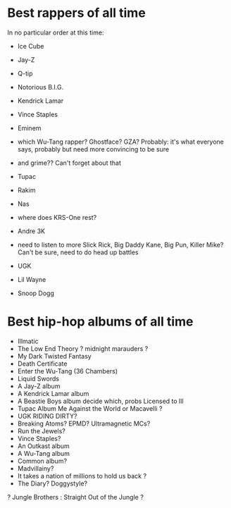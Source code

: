 # Best rappers of all time
In no particular order at this time:

* Ice Cube
* Jay-Z
* Q-tip
* Notorious B.I.G.
* Kendrick Lamar
* Vince Staples
* Eminem


* which Wu-Tang rapper? Ghostface? GZA?
Probably: it's what everyone says, probably but need more convincing to be sure
* and grime?? Can't forget about that
* Tupac
* Rakim
* Nas
* where does KRS-One rest?
* Andre 3K
* need to listen to more Slick Rick, Big Daddy Kane, Big Pun, Killer Mike?
Can't be sure, need to do head up battles
* UGK
* Lil Wayne
* Snoop Dogg



# Best hip-hop albums of all time
* Illmatic
* The Low End Theory  ? midnight marauders ?
* My Dark Twisted Fantasy
* Death Certificate
* Enter the Wu-Tang (36 Chambers)
* Liquid Swords
* A Jay-Z album
* A Kendrick Lamar album
* A Beastie Boys album decide which, probs Licensed to Ill
* Tupac Album Me Against the World or Macavelli ?
* UGK RIDING DIRTY?
* Breaking Atoms?  EPMD? Ultramagnetic MCs?
* Run the Jewels?
* Vince Staples?
* An Outkast album
* A Wu-Tang album
* Common album?
* Madvillainy?
* It takes a nation of millions to hold us back ?
* The Diary? Doggystyle?


? Jungle Brothers : Straight Out of the Jungle ?
